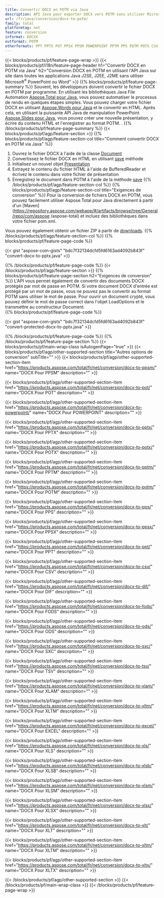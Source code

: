 ```yaml
---
title: Convertir DOCX en POTM via Java
description: API Java pour exporter DOCX vers POTM sans utiliser Microsoft Word ou PowerPoint
url: /fr/java/conversion/docx-to-potm/
family: total
platformtag: net
feature: conversion
informat: DOCXX
outformat: POTM
otherformats: PPT PPTX POT PPSX PPSM POWERPOINT PPTM PPS POTM POTX CSV DIF FODS ODS SXC TSV XLAM XLTM EXCEL XLS XLSB XLSM XLSX XLT XLTM XLTX
---
```

{{< blocks/products/pf/feature-page-wrap >}}
{{< blocks/products/pf/i18n/feature-page-header h1="Convertir DOCX en POTM via Java" h2="Conversion DOCX en POTM en utilisant l'API Java sur site dans toutes les applications Java J2SE, J2EE, J2ME sans utiliser Microsoft<sup>&reg;</sup> PowerPoint ou Word" >}}
{{% blocks/products/pf/feature-page-summary %}}
Souvent, les développeurs doivent convertir le fichier DOCX en POTM par programme. En utilisant les bibliothèques Java File Automation [Aspose.Total pour Java](https://products.aspose.com/total/java/), vous pouvez automatiser le processus de rendu en quelques étapes simples. Vous pouvez charger votre fichier DOCX en utilisant [Aspose.Words pour Java](https://products.aspose.com/words/java/) et le convertir en HTML. Après cela, en utilisant la puissante API Java de manipulation PowerPoint [Aspose.Slides pour Java](https://products.aspose.com/slides/java/), vous pouvez créer une nouvelle présentation, y écrire du contenu HTML et l'enregistrer au format POTM. .
{{% /blocks/products/pf/feature-page-summary  %}}
{{< blocks/products/pf/agp/feature-section >}}
{{% blocks/products/pf/agp/feature-section-col title="Comment convertir DOCX en POTM via Java" %}}
1. Ouvrez le fichier DOCX à l'aide de la classe [Document](https://apireference.aspose.com/words/java/com.aspose.words/Document)
2. Convertissez le fichier DOCX en HTML en utilisant [save](https://apireference.aspose.com/words/java/com.aspose.words/Document#save(java.lang.String,com.aspose.words.SaveOptions)) méthode
3. Initialisez un nouvel objet [Presentation](https://apireference.aspose.com/slides/java/com.aspose.slides/Presentation)
5. Extrayez le contenu du fichier HTML à l'aide de BufferedReader et écrivez le contenu dans votre fichier de présentation
6. Enregistrez le document dans POTM à l'aide de la méthode [save](https://apireference.aspose.com/slides/java/com.aspose.slides/Presentation#save-java.io.OutputStream-int-)
{{% /blocks/products/pf/agp/feature-section-col %}}
{{% blocks/products/pf/agp/feature-section-col title="Exigences de conversion" %}}
Pour la conversion de fichiers DOCX en POTM, vous pouvez facilement utiliser Aspose.Total pour Java directement à partir d'un [Maven](https://repository.aspose.com/webapp/#/artifacts/browse/tree/General/repo/com/aspose /aspose-total) et incluez des bibliothèques dans votre fichier pom.xml.

Vous pouvez également obtenir un fichier ZIP à partir de [downloads](https://downloads.aspose.com/total/java).
{{% /blocks/products/pf/agp/feature-section-col %}}
{{% blocks/products/pf/feature-page-code %}}

{{< gist "aspose-com-gists" "bdc7f32134dcfd5fd6163ad4092b843f" "convert-docx-to-pptx.java" >}}


{{% /blocks/products/pf/feature-page-code %}}
{{< /blocks/products/pf/agp/feature-section >}}
{{% blocks/products/pf/feature-page-section  h2="Exigences de conversion" %}}
L'API vous permet également de convertir des documents DOCX protégés par mot de passe en POTM. Si votre document DOCX d'entrée est protégé par un mot de passe, vous ne pouvez pas le convertir au format POTM sans utiliser le mot de passe. Pour ouvrir un document crypté, vous pouvez définir le mot de passe correct dans l'objet LoadOptions et le transmettre au constructeur Document.  
{{% blocks/products/pf/feature-page-code %}}

{{< gist "aspose-com-gists" "bdc7f32134dcfd5fd6163ad4092b843f" "convert-protected-docx-to-pptx.java" >}}

{{% /blocks/products/pf/feature-page-code  %}}
{{% /blocks/products/pf/feature-page-section %}}
{{< blocks/products/pf/main-wrap-class isAutogenPage="true" >}}
{{< blocks/products/pf/agp/other-supported-section title="Autres options de conversion" subTitle="" >}}
{{< blocks/products/pf/agp/other-supported-section-item href="https://products.aspose.com/total/fr/net/conversion/docx-to-ppsm/" name="DOCX Pour PPSM" description="" >}}

{{< blocks/products/pf/agp/other-supported-section-item href="https://products.aspose.com/total/fr/net/conversion/docx-to-pot/" name="DOCX Pour POT" description="" >}}

{{< blocks/products/pf/agp/other-supported-section-item href="https://products.aspose.com/total/fr/net/conversion/docx-to-powerpoint/" name="DOCX Pour POWERPOINT" description="" >}}

{{< blocks/products/pf/agp/other-supported-section-item href="https://products.aspose.com/total/fr/net/conversion/docx-to-pptx/" name="DOCX Pour PPTX" description="" >}}

{{< blocks/products/pf/agp/other-supported-section-item href="https://products.aspose.com/total/fr/net/conversion/docx-to-potx/" name="DOCX Pour POTX" description="" >}}

{{< blocks/products/pf/agp/other-supported-section-item href="https://products.aspose.com/total/fr/net/conversion/docx-to-pptm/" name="DOCX Pour PPTM" description="" >}}

{{< blocks/products/pf/agp/other-supported-section-item href="https://products.aspose.com/total/fr/net/conversion/docx-to-potm/" name="DOCX Pour POTM" description="" >}}

{{< blocks/products/pf/agp/other-supported-section-item href="https://products.aspose.com/total/fr/net/conversion/docx-to-pps/" name="DOCX Pour PPS" description="" >}}

{{< blocks/products/pf/agp/other-supported-section-item href="https://products.aspose.com/total/fr/net/conversion/docx-to-ppsx/" name="DOCX Pour PPSX" description="" >}}

{{< blocks/products/pf/agp/other-supported-section-item href="https://products.aspose.com/total/fr/net/conversion/docx-to-ppt/" name="DOCX Pour PPT" description="" >}}

{{< blocks/products/pf/agp/other-supported-section-item href="https://products.aspose.com/total/fr/net/conversion/docx-to-csv/" name="DOCX Pour CSV" description="" >}}

{{< blocks/products/pf/agp/other-supported-section-item href="https://products.aspose.com/total/fr/net/conversion/docx-to-dif/" name="DOCX Pour DIF" description="" >}}

{{< blocks/products/pf/agp/other-supported-section-item href="https://products.aspose.com/total/fr/net/conversion/docx-to-fods/" name="DOCX Pour FODS" description="" >}}

{{< blocks/products/pf/agp/other-supported-section-item href="https://products.aspose.com/total/fr/net/conversion/docx-to-ods/" name="DOCX Pour ODS" description="" >}}

{{< blocks/products/pf/agp/other-supported-section-item href="https://products.aspose.com/total/fr/net/conversion/docx-to-sxc/" name="DOCX Pour SXC" description="" >}}

{{< blocks/products/pf/agp/other-supported-section-item href="https://products.aspose.com/total/fr/net/conversion/docx-to-tsv/" name="DOCX Pour TSV" description="" >}}

{{< blocks/products/pf/agp/other-supported-section-item href="https://products.aspose.com/total/fr/net/conversion/docx-to-xlam/" name="DOCX Pour XLAM" description="" >}}

{{< blocks/products/pf/agp/other-supported-section-item href="https://products.aspose.com/total/fr/net/conversion/docx-to-xltm/" name="DOCX Pour XLTM" description="" >}}

{{< blocks/products/pf/agp/other-supported-section-item href="https://products.aspose.com/total/fr/net/conversion/docx-to-excel/" name="DOCX Pour EXCEL" description="" >}}

{{< blocks/products/pf/agp/other-supported-section-item href="https://products.aspose.com/total/fr/net/conversion/docx-to-xls/" name="DOCX Pour XLS" description="" >}}

{{< blocks/products/pf/agp/other-supported-section-item href="https://products.aspose.com/total/fr/net/conversion/docx-to-xlsb/" name="DOCX Pour XLSB" description="" >}}

{{< blocks/products/pf/agp/other-supported-section-item href="https://products.aspose.com/total/fr/net/conversion/docx-to-xlsm/" name="DOCX Pour XLSM" description="" >}}

{{< blocks/products/pf/agp/other-supported-section-item href="https://products.aspose.com/total/fr/net/conversion/docx-to-xlsx/" name="DOCX Pour XLSX" description="" >}}

{{< blocks/products/pf/agp/other-supported-section-item href="https://products.aspose.com/total/fr/net/conversion/docx-to-xlt/" name="DOCX Pour XLT" description="" >}}

{{< blocks/products/pf/agp/other-supported-section-item href="https://products.aspose.com/total/fr/net/conversion/docx-to-xltm/" name="DOCX Pour XLTM" description="" >}}

{{< blocks/products/pf/agp/other-supported-section-item href="https://products.aspose.com/total/fr/net/conversion/docx-to-xltx/" name="DOCX Pour XLTX" description="" >}}


{{< /blocks/products/pf/agp/other-supported-section >}}
{{< /blocks/products/pf/main-wrap-class >}}
{{< /blocks/products/pf/feature-page-wrap >}}